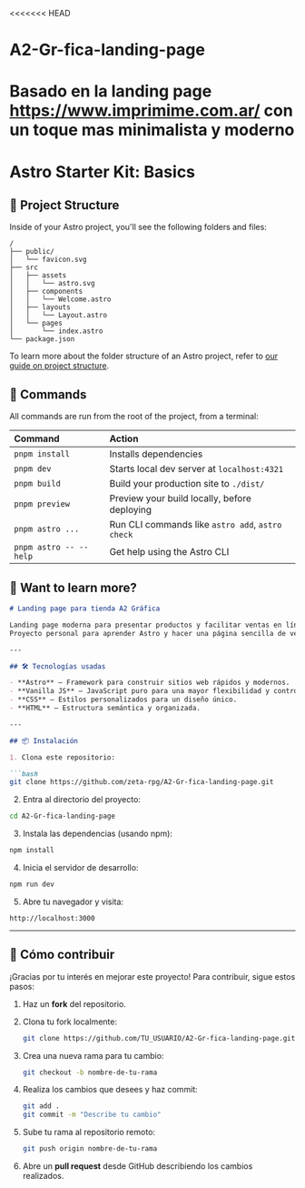 <<<<<<< HEAD
# A2-Gr-fica-landing-page
Basado en la landing page https://www.imprimime.com.ar/ con un toque mas minimalista y moderno
=======
# Astro Starter Kit: Basics

## 🚀 Project Structure

Inside of your Astro project, you'll see the following folders and files:

```text
/
├── public/
│   └── favicon.svg
├── src
│   ├── assets
│   │   └── astro.svg
│   ├── components
│   │   └── Welcome.astro
│   ├── layouts
│   │   └── Layout.astro
│   └── pages
│       └── index.astro
└── package.json
```

To learn more about the folder structure of an Astro project, refer to [our guide on project structure](https://docs.astro.build/en/basics/project-structure/).

## 🧞 Commands

All commands are run from the root of the project, from a terminal:

| Command                   | Action                                           |
| :------------------------ | :----------------------------------------------- |
| `pnpm install`             | Installs dependencies                            |
| `pnpm dev`             | Starts local dev server at `localhost:4321`      |
| `pnpm build`           | Build your production site to `./dist/`          |
| `pnpm preview`         | Preview your build locally, before deploying     |
| `pnpm astro ...`       | Run CLI commands like `astro add`, `astro check` |
| `pnpm astro -- --help` | Get help using the Astro CLI                     |

## 👀 Want to learn more?

````markdown
# Landing page para tienda A2 Gráfica

Landing page moderna para presentar productos y facilitar ventas en línea.  
Proyecto personal para aprender Astro y hacer una página sencilla de ventas.

---

## 🛠 Tecnologías usadas

- **Astro** — Framework para construir sitios web rápidos y modernos.  
- **Vanilla JS** — JavaScript puro para una mayor flexibilidad y control.  
- **CSS** — Estilos personalizados para un diseño único.  
- **HTML** — Estructura semántica y organizada.

---

## 📦 Instalación

1. Clona este repositorio:

```bash
git clone https://github.com/zeta-rpg/A2-Gr-fica-landing-page.git
````

2. Entra al directorio del proyecto:

```bash
cd A2-Gr-fica-landing-page
```

3. Instala las dependencias (usando npm):

```bash
npm install
```

4. Inicia el servidor de desarrollo:

```bash
npm run dev
```

5. Abre tu navegador y visita:

```
http://localhost:3000
```

---

## 🤝 Cómo contribuir

¡Gracias por tu interés en mejorar este proyecto! Para contribuir, sigue estos pasos:

1. Haz un **fork** del repositorio.
2. Clona tu fork localmente:

   ```bash
   git clone https://github.com/TU_USUARIO/A2-Gr-fica-landing-page.git
   ```
3. Crea una nueva rama para tu cambio:

   ```bash
   git checkout -b nombre-de-tu-rama
   ```
4. Realiza los cambios que desees y haz commit:

   ```bash
   git add .
   git commit -m "Describe tu cambio"
   ```
5. Sube tu rama al repositorio remoto:

   ```bash
   git push origin nombre-de-tu-rama
   ```
6. Abre un **pull request** desde GitHub describiendo los cambios realizados.




